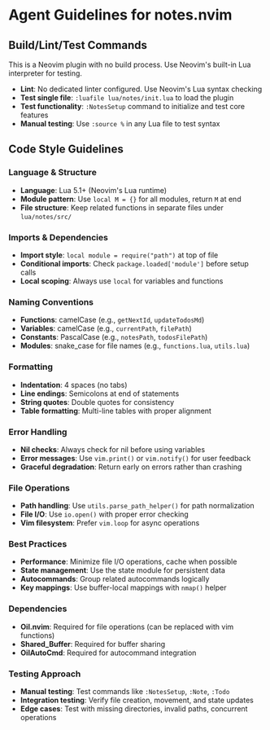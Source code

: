 # Agent Guidelines for notes.nvim

## Build/Lint/Test Commands

This is a Neovim plugin with no build process. Use Neovim's built-in Lua interpreter for testing.

- **Lint**: No dedicated linter configured. Use Neovim's Lua syntax checking
- **Test single file**: `:luafile lua/notes/init.lua` to load the plugin
- **Test functionality**: `:NotesSetup` command to initialize and test core features
- **Manual testing**: Use `:source %` in any Lua file to test syntax

## Code Style Guidelines

### Language & Structure
- **Language**: Lua 5.1+ (Neovim's Lua runtime)
- **Module pattern**: Use `local M = {}` for all modules, return `M` at end
- **File structure**: Keep related functions in separate files under `lua/notes/src/`

### Imports & Dependencies
- **Import style**: `local module = require("path")` at top of file
- **Conditional imports**: Check `package.loaded['module']` before setup calls
- **Local scoping**: Always use `local` for variables and functions

### Naming Conventions
- **Functions**: camelCase (e.g., `getNextId`, `updateTodosMd`)
- **Variables**: camelCase (e.g., `currentPath`, `filePath`)
- **Constants**: PascalCase (e.g., `notesPath`, `todosFilePath`)
- **Modules**: snake_case for file names (e.g., `functions.lua`, `utils.lua`)

### Formatting
- **Indentation**: 4 spaces (no tabs)
- **Line endings**: Semicolons at end of statements
- **String quotes**: Double quotes for consistency
- **Table formatting**: Multi-line tables with proper alignment

### Error Handling
- **Nil checks**: Always check for nil before using variables
- **Error messages**: Use `vim.print()` or `vim.notify()` for user feedback
- **Graceful degradation**: Return early on errors rather than crashing

### File Operations
- **Path handling**: Use `utils.parse_path_helper()` for path normalization
- **File I/O**: Use `io.open()` with proper error checking
- **Vim filesystem**: Prefer `vim.loop` for async operations

### Best Practices
- **Performance**: Minimize file I/O operations, cache when possible
- **State management**: Use the state module for persistent data
- **Autocommands**: Group related autocommands logically
- **Key mappings**: Use buffer-local mappings with `nmap()` helper

### Dependencies
- **Oil.nvim**: Required for file operations (can be replaced with vim functions)
- **Shared_Buffer**: Required for buffer sharing
- **OilAutoCmd**: Required for autocommand integration

### Testing Approach
- **Manual testing**: Test commands like `:NotesSetup`, `:Note`, `:Todo`
- **Integration testing**: Verify file creation, movement, and state updates
- **Edge cases**: Test with missing directories, invalid paths, concurrent operations